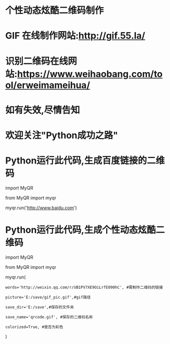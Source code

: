 # 个性动态炫酷二维码制作


# GIF 在线制作网站:http://gif.55.la/
# 识别二维码在线网站:https://www.weihaobang.com/tool/erweimameihua/


# 如有失效,尽情告知
# 欢迎关注"Python成功之路"



# Python运行此代码,生成百度链接的二维码
import MyQR

from MyQR import myqr

myqr.run('http://www.baidu.com')




# Python运行此代码,生成个性动态炫酷二维码
import MyQR

from MyQR import myqr

myqr.run(

    words='http://weixin.qq.com/r/UB1PV7XE9OiLrfE090hC', #需制作二维码的链接
    
    picture='E:/save/gif_pic.gif',#gif路径
    
    save_dir='E:/save',#保存的文件夹
    
    save_name='qrcode.gif', #保存的二维码名称
    
    colorized=True, #是否为彩色
    
)

